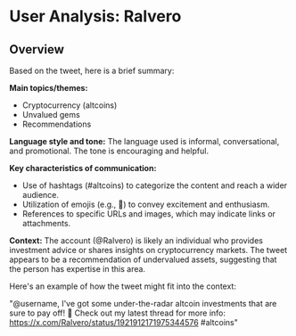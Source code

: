 # User Analysis: Ralvero

## Overview

Based on the tweet, here is a brief summary:

**Main topics/themes:**

* Cryptocurrency (altcoins)
* Unvalued gems
* Recommendations

**Language style and tone:**
The language used is informal, conversational, and promotional. The tone is encouraging and helpful.

**Key characteristics of communication:**

* Use of hashtags (#altcoins) to categorize the content and reach a wider audience.
* Utilization of emojis (e.g., 🚀) to convey excitement and enthusiasm.
* References to specific URLs and images, which may indicate links or attachments.

**Context:** The account (@Ralvero) is likely an individual who provides investment advice or shares insights on cryptocurrency markets. The tweet appears to be a recommendation of undervalued assets, suggesting that the person has expertise in this area.

Here's an example of how the tweet might fit into the context:

"@username, I've got some under-the-radar altcoin investments that are sure to pay off! 🚀 Check out my latest thread for more info: https://x.com/Ralvero/status/1921912171975344576 #altcoins"